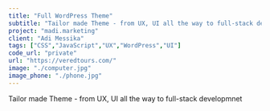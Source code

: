 ```yaml
---
title: "Full WordPress Theme"
subtitle: "Tailor made Theme - from UX, UI all the way to full-stack developmnet"
project: "madi.marketing"
client: "Adi Messika"
tags: ["CSS","JavaScript","UX","WordPress","UI"]
code_url: "private"
url: "https://veredtours.com/"
image: "./computer.jpg"
image_phone: "./phone.jpg"
---
```


Tailor made Theme - from UX, UI all the way to full-stack developmnet